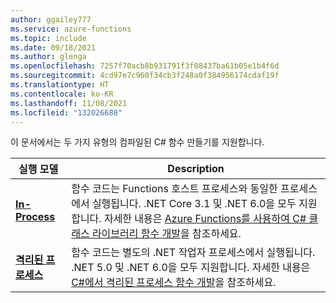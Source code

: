 ```yaml
---
author: ggailey777
ms.service: azure-functions
ms.topic: include
ms.date: 09/18/2021
ms.author: glenga
ms.openlocfilehash: 7257f70acb8b931791f3f08437ba61b05e1b4f6d
ms.sourcegitcommit: 4cd97e7c960f34cb3f248a0f384956174cdaf19f
ms.translationtype: HT
ms.contentlocale: ko-KR
ms.lasthandoff: 11/08/2021
ms.locfileid: "132026688"
---
```

이 문서에서는 두 가지 유형의 컴파일된 C# 함수 만들기를 지원합니다. 

| 실행 모델 | Description |
| --- | --- |
| **[In-Process](../articles/azure-functions/create-first-function-cli-csharp.md?tabs=in-process)**| 함수 코드는 Functions 호스트 프로세스와 동일한 프로세스에서 실행됩니다. .NET Core 3.1 및 .NET 6.0을 모두 지원합니다. 자세한 내용은 [Azure Functions를 사용하여 C# 클래스 라이브러리 함수 개발](../articles/azure-functions/functions-dotnet-class-library.md)을 참조하세요. |
| **[격리된 프로세스](../articles/azure-functions/create-first-function-cli-csharp.md?tabs=isolated-process)**| 함수 코드는 별도의 .NET 작업자 프로세스에서 실행됩니다. .NET 5.0 및 .NET 6.0을 모두 지원합니다. 자세한 내용은 [C#에서 격리된 프로세스 함수 개발](../articles/azure-functions/dotnet-isolated-process-guide.md)을 참조하세요. |